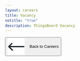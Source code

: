 ```yaml
---
layout: careers
title: Vacancy
notitle: "true"
description: ThingsBoard Vacancy
---
```


<button class="back" onClick="window.location.href='/careers/'"><img src="/images/careers/back_arrow.svg" alt="Back" style="vertical-align: middle; margin-right: 16px">Back to Careers</button>
<div id="Vacancy"></div>

<style>
	{% include careers.css %}
</style>

<script>
	{% include vacancy.js id="4" 
	containerId="Vacancy" %}
</script>

